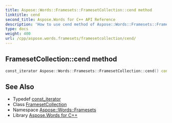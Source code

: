 ```yaml
---
title: Aspose::Words::Framesets::FramesetCollection::cend method
linktitle: cend
second_title: Aspose.Words for C++ API Reference
description: 'How to use cend method of Aspose::Words::Framesets::FramesetCollection class in C++.'
type: docs
weight: 400
url: /cpp/aspose.words.framesets/framesetcollection/cend/
---
```

## FramesetCollection::cend method




```cpp
const_iterator Aspose::Words::Framesets::FramesetCollection::cend() const noexcept
```

## See Also

* Typedef [const_iterator](../const_iterator/)
* Class [FramesetCollection](../)
* Namespace [Aspose::Words::Framesets](../../)
* Library [Aspose.Words for C++](../../../)
